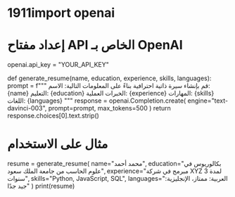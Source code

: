 # 1911import openai

# إعداد مفتاح API الخاص بـ OpenAI
openai.api_key = "YOUR_API_KEY"

def generate_resume(name, education, experience, skills, languages):
    prompt = f"""
    قم بإنشاء سيرة ذاتية احترافية بناءً على المعلومات التالية:
    الاسم: {name}
    التعليم: {education}
    الخبرات العملية: {experience}
    المهارات: {skills}
    اللغات: {languages}
    """
    response = openai.Completion.create(
        engine="text-davinci-003",
        prompt=prompt,
        max_tokens=500
    )
    return response.choices[0].text.strip()

# مثال على الاستخدام
resume = generate_resume(
    name="محمد أحمد",
    education="بكالوريوس في علوم الحاسب من جامعة الملك سعود",
    experience="مبرمج في شركة XYZ لمدة 3 سنوات",
    skills="Python, JavaScript, SQL",
    languages="العربية: ممتاز، الإنجليزية: جيد جدًا"
)
print(resume)
